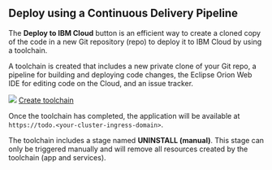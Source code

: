 ## Deploy using a Continuous Delivery Pipeline

The **Deploy to IBM Cloud** button is an efficient way to create a cloned copy of the code in a new Git repository (repo) to deploy it to IBM Cloud by using a toolchain.

A toolchain is created that includes a new private clone of your Git repo, a pipeline for building and deploying code changes, the Eclipse Orion Web IDE for editing code on the Cloud, and an issue tracker.

![](https://cloud.ibm.com/devops/setup/deploy/button_x2.png)
[Create toolchain](https://cloud.ibm.com/devops/setup/deploy?repository=https://github.com/lionelmace/mytodo&branch=master)

Once the toolchain has completed, the application will be available at `https://todo.<your-cluster-ingress-domain>`.

The toolchain includes a stage named **UNINSTALL (manual)**. This stage can only be triggered manually and will remove all resources created by the toolchain (app and services).
